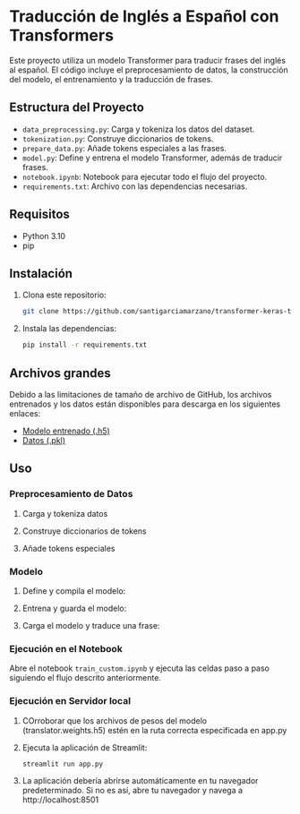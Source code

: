 # Traducción de Inglés a Español con Transformers

Este proyecto utiliza un modelo Transformer para traducir frases del inglés al español. El código incluye el preprocesamiento de datos, la construcción del modelo, el entrenamiento y la traducción de frases.

## Estructura del Proyecto

- `data_preprocessing.py`: Carga y tokeniza los datos del dataset.
- `tokenization.py`: Construye diccionarios de tokens.
- `prepare_data.py`: Añade tokens especiales a las frases.
- `model.py`: Define y entrena el modelo Transformer, además de traducir frases.
- `notebook.ipynb`: Notebook para ejecutar todo el flujo del proyecto.
- `requirements.txt`: Archivo con las dependencias necesarias.

## Requisitos

- Python 3.10
- pip 

## Instalación

1. Clona este repositorio:
    ```sh
    git clone https://github.com/santigarciamarzano/transformer-keras-translate-machine-app.git
    ```

2. Instala las dependencias:
    ```sh
    pip install -r requirements.txt
    ```
## Archivos grandes

Debido a las limitaciones de tamaño de archivo de GitHub, los archivos entrenados y los datos están disponibles para descarga en los siguientes enlaces:

- [Modelo entrenado (.h5)](https://drive.google.com/uc?export=download&id=1m_6kVg1OwurfUzEZaIkiPlfrm1A6QBYb)
- [Datos (.pkl)](https://drive.google.com/uc?export=download&id=1tqevUH5Hy4wFGKgqX2Du3Djw7xEF3wZ8)

## Uso

### Preprocesamiento de Datos

1. Carga y tokeniza datos
    
2. Construye diccionarios de tokens
  
3. Añade tokens especiales
   
### Modelo

1. Define y compila el modelo:
   
2. Entrena y guarda el modelo:
   
3. Carga el modelo y traduce una frase:
 
### Ejecución en el Notebook

Abre el notebook `train_custom.ipynb` y ejecuta las celdas paso a paso siguiendo el flujo descrito anteriormente.

### Ejecución en Servidor local

1. COrroborar que los archivos de pesos del modelo (translator.weights.h5) estén en la ruta correcta especificada en app.py

2. Ejecuta la aplicación de Streamlit:
   ```sh
   streamlit run app.py
   ```
3. La aplicación debería abrirse automáticamente en tu navegador predeterminado. Si no es así, abre tu navegador y navega a http://localhost:8501

